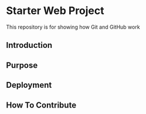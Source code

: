 # Starter Web Project 

This repository is for showing how Git and GitHub work

## Introduction

## Purpose

## Deployment

## How To Contribute

